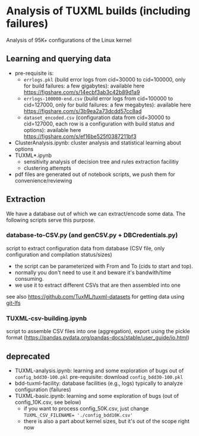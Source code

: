 # Analysis of TUXML builds (including failures)

Analysis of 95K+ configurations of the Linux kernel

## Learning and querying data 

 * pre-requisite is:
   * `errlogs.pkl` (build error logs from cid=30000 to cid=100000, only for build failures: a few gigabytes): available here https://figshare.com/s/14ecbf3ab3c42b89d1a9
   * `errlogs-100000-end.csv` (build error logs from cid=100000 to cid=127000, only for build failures: a few megabytes): available here https://figshare.com/s/3b9ea2a73dcdd57cc8ad 
   * `dataset_encoded.csv` (configuration data from cid=30000 to cid=127000, each row is a configuration with build status and options): available here https://figshare.com/s/ef16be525f0387211bf3 
 * ClusterAnalysis.ipynb: cluster analysis and statistical learning about options 
 * TUXML*.ipynb
   * sensitivity analysis of decision tree and rules extraction facilitiy 
   * clustering attempts 
 * pdf files are generated out of notebook scripts, we push them for convenience/reviewing  
 
 
## Extraction

We have a database out of which we can extract/encode some data. The following scripts serve this purpose. 

### database-to-CSV.py (and genCSV.py + DBCredentials.py) 

script to extract configuration data from database (CSV file, only configuration and compilation status/sizes)
   * the script can be parameterized with From and To (cids to start and top). 
   * normally you don't need to use it and beware it's bandwith/time consuming. 
   * we use it to extract different CSVs that are then assembled into one 
   
see also https://github.com/TuxML/tuxml-datasets for getting data using [git-lfs](https://git-lfs.github.com/)

### TUXML-csv-building.ipynb

script to assemble CSV files into one (aggregation), export using the pickle format (https://pandas.pydata.org/pandas-docs/stable/user_guide/io.html) 


## deprecated 

 * TUXML-analysis.ipynb: learning and some exploration of bugs out of `config_bdd30-100.pkl` pre-requisite: download `config_bdd30-100.pkl` 
 * bdd-tuxml-facility: database facilities (e.g., logs) typically to analyze configuration (failures)
 * TUXML-basic.ipynb: learning and some exploration of bugs (out of config_10K.csv, see below)
   * if you want to process config_50K.csv, just change `TUXML_CSV_FILENAME= './config_bdd10K.csv'`
   * there is also a part about kernel sizes, but it's out of the scope right now


